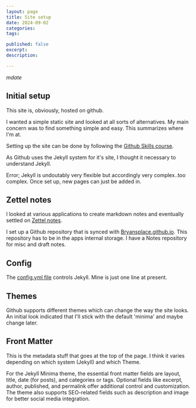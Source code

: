 ```yaml
---
layout: page
title: Site setup
date: 2024-09-02
categories:
tags:

published: false
excerpt:
description:

---
```

${mdate}$

## Initial setup

This site is, obviously, hosted on github. 

I wanted a simple static site and looked at all sorts of alternatives. My main concern was to find something simple and easy. This summarizes where I'm at.

Setting up the site can be done by following the [Github Skills course](https://github.com/skills/github-pages).

As Github uses the Jekyll system for it's site, I thought it necessary to understand Jekyll.

Error; Jekyll is undoutably very flexible but accordingly very complex..too complex. Once set up, new pages can just be added in. 

## Zettel notes

I looked at various applications to create markdown notes and eventually settled on [Zettel notes](https://www.zettelnotes.com).

I set up a Github repository that is synced with [Bryansplace.github.io]( https://github.com/bryansplace/bryansplace.github.io.git). This repository has to be in the apps internal storage. 
I have a Notes repository for misc and draft notes.



## Config

The [config.yml file](https://github.com/bryansplace/bryansplace.github.io/blob/main/_config.yml)  controls Jekyll. Mine is just  one line at present.

## Themes

Github supports different themes which can change the way the site looks. An initial look indicated that I'll stick with the default 'minima' and maybe change later.



## Front Matter

This is the metadata stuff that goes at the top of the page. I think it varies depending on which system (Jekyll) and which Theme.

For the Jekyll Minima theme, the essential front matter fields are layout, title, date (for posts), and categories or tags. Optional fields like excerpt, author, published, and permalink offer additional control and customization. The theme also supports SEO-related fields such as description and image for better social media integration.






